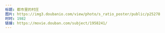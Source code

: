 ```yaml
---
标题: 都市里的村庄
图片: https://img3.doubanio.com/view/photo/s_ratio_poster/public/p2527830473.jpg
时时: 1982
链接: https://movie.douban.com/subject/1958241/
---
```

